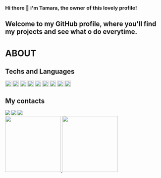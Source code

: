### Hi there 👋 i'm Tamara, the owner of this lovely profile!

## Welcome to my GitHub profile, where you'll find my projects and see what o do everytime.

# ABOUT

## Techs and Languages
<img src="https://cdn.jsdelivr.net/gh/devicons/devicon/icons/github/github-original-wordmark.svg" height="20px" width="20x"/>
<img src="https://cdn.jsdelivr.net/gh/devicons/devicon/icons/html5/html5-original-wordmark.svg" height="20px" width="20x"/>
<img src="https://cdn.jsdelivr.net/gh/devicons/devicon/icons/javascript/javascript-original.svg" height="20px" width="20x"/>
<img src="https://cdn.jsdelivr.net/gh/devicons/devicon/icons/jest/jest-plain.svg" height="20px" width="20x"/>
<img src="https://cdn.jsdelivr.net/gh/devicons/devicon/icons/nodejs/nodejs-original-wordmark.svg" height="20px" width="20x"/>
<img src="https://cdn.jsdelivr.net/gh/devicons/devicon/icons/postgresql/postgresql-plain-wordmark.svg" height="20px" width="20x"/>
<img src="https://cdn.jsdelivr.net/gh/devicons/devicon/icons/react/react-original-wordmark.svg" height="20px" width="20x" />
<img src="https://cdn.jsdelivr.net/gh/devicons/devicon/icons/typescript/typescript-plain.svg" height="20px" width="20x"/>
<img src="https://cdn.jsdelivr.net/gh/devicons/devicon/icons/ubuntu/ubuntu-plain-wordmark.svg" height="20px" width="20x"/>



## My contacts 

<div>
<a href="https://www.instagram.com/tamanye/" target="_blank"><img loading="lazy" src="https://img.shields.io/badge/-Instagram-%23E4405F?style=for-the-badge&logo=instagram&logoColor=white" target="_blank"></a>
<a href = "mailto:contato@seu-usuário-aqui"><img loading="lazy" src="https://img.shields.io/badge/Gmail-D14836?style=for-the-badge&logo=gmail&logoColor=white" target="_blank"></a>
<a href="https://www.linkedin.com/in/tamara-ferreira-9977091b9/" target="_blank"><img loading="lazy" src="https://img.shields.io/badge/-LinkedIn-%230077B5?style=for-the-badge&logo=linkedin&logoColor=white" target="_blank"></a>   
</div>


<div>
<a href="https://github.com/seu-usuário-aqui">
<img loading="lazy" height="180em" src="https://github-readme-stats.vercel.app/api/top-langs/?username=TamaraFerreira&layout=compact&langs_count=7&theme=dracula"/>
<img loading="lazy" height="180em" src="https://github-readme-stats.vercel.app/api?username=TamaraFerreira&show_icons=true&theme=dracula&include_all_commits=true&count_private=true"/>
</div>

